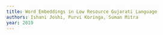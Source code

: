 ```yaml
---
title: Word Embeddings in Low Resource Gujarati Language
authors: Ishani Joshi, Purvi Koringa, Suman Mitra
year: 2019
---
```


